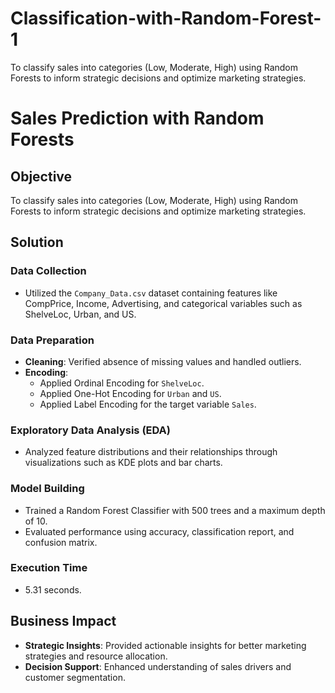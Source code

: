 # Classification-with-Random-Forest-1
To classify sales into categories (Low, Moderate, High) using Random Forests to inform strategic decisions and optimize marketing strategies.

# Sales Prediction with Random Forests

## Objective
To classify sales into categories (Low, Moderate, High) using Random Forests to inform strategic decisions and optimize marketing strategies.

## Solution

### Data Collection
- Utilized the `Company_Data.csv` dataset containing features like CompPrice, Income, Advertising, and categorical variables such as ShelveLoc, Urban, and US.

### Data Preparation
- **Cleaning**: Verified absence of missing values and handled outliers.
- **Encoding**:
  - Applied Ordinal Encoding for `ShelveLoc`.
  - Applied One-Hot Encoding for `Urban` and `US`.
  - Applied Label Encoding for the target variable `Sales`.

### Exploratory Data Analysis (EDA)
- Analyzed feature distributions and their relationships through visualizations such as KDE plots and bar charts.

### Model Building
- Trained a Random Forest Classifier with 500 trees and a maximum depth of 10.
- Evaluated performance using accuracy, classification report, and confusion matrix.

### Execution Time
- 5.31 seconds.

## Business Impact

- **Strategic Insights**: Provided actionable insights for better marketing strategies and resource allocation.
- **Decision Support**: Enhanced understanding of sales drivers and customer segmentation.

